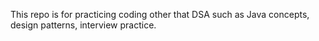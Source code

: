 This repo is for practicing coding other that DSA such as Java concepts, design patterns, interview practice.
